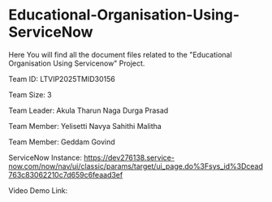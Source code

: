 # Educational-Organisation-Using-ServiceNow

Here You will find all the document files related to the "Educational Organisation Using Servicenow" Project.

Team ID: LTVIP2025TMID30156

Team Size: 3

Team Leader: Akula Tharun Naga Durga Prasad

Team Member: Yelisetti Navya Sahithi Malitha

Team Member: Geddam Govind

ServiceNow Instance: https://dev276138.service-now.com/now/nav/ui/classic/params/target/ui_page.do%3Fsys_id%3Dcead763c83062210c7d659c6feaad3ef

Video Demo Link: 
